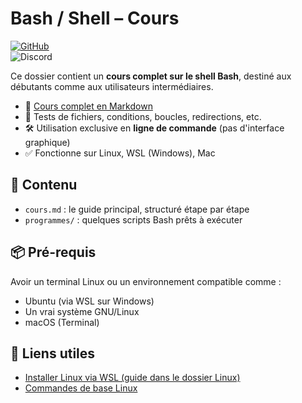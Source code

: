 # Bash / Shell – Cours

[![GitHub](https://img.shields.io/badge/GitHub-AlexerV-181717?logo=github)](https://github.com/AlexerV)<br>
![Discord](https://img.shields.io/badge/Discord-.alexer-5865F2?logo=discord&logoColor=white)

Ce dossier contient un **cours complet sur le shell Bash**, destiné aux débutants comme aux utilisateurs intermédiaires.

- 📘 [Cours complet en Markdown](./cours.md)
- 📁 Tests de fichiers, conditions, boucles, redirections, etc.
- 🛠️ Utilisation exclusive en **ligne de commande** (pas d'interface graphique)
- ✅ Fonctionne sur Linux, WSL (Windows), Mac

## 📂 Contenu

- `cours.md` : le guide principal, structuré étape par étape
- `programmes/` : quelques scripts Bash prêts à exécuter

## 📦 Pré-requis

Avoir un terminal Linux ou un environnement compatible comme :
- Ubuntu (via WSL sur Windows)
- Un vrai système GNU/Linux
- macOS (Terminal)

## 🔗 Liens utiles
- [Installer Linux via WSL (guide dans le dossier Linux)](../linux/installation.md)
- [Commandes de base Linux](../linux/commandes.md)
